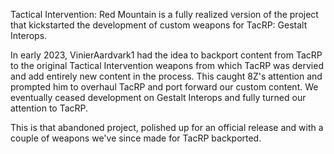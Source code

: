 Tactical Intervention: Red Mountain is a fully realized version of the project that kickstarted the development of custom weapons for TacRP: Gestalt Interops. 

In early 2023, VinierAardvark1 had the idea to backport content from TacRP to the original Tactical Intervention weapons from which TacRP was dervied and add entirely new content in the process. This caught 8Z's attention and prompted him to overhaul TacRP and port forward our custom content. We eventually ceased development on Gestalt Interops and fully turned our attention to TacRP.

This is that abandoned project, polished up for an official release and with a couple of weapons we've since made for TacRP backported.